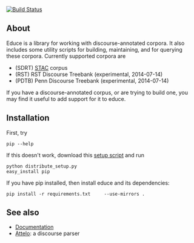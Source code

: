 [![Build Status](https://secure.travis-ci.org/kowey/educe.png)](http://travis-ci.org/kowey/educe)

## About

Educe is a library for working with discourse-annotated corpora.
It also includes some utility scripts for building, maintaining,
and for querying these corpora. Currently supported corpora are

* (SDRT) [STAC][stac] corpus
* (RST) RST Discourse Treebank (experimental, 2014-07-14)
* (PDTB) Penn Discourse Treebank (experimental, 2014-07-14)

If you have a discourse-annotated corpus, or are trying to build one,
you may find it useful to add support for it to educe.

## Installation

First, try

    pip --help

If this doesn't work, download this [setup script][setup-distribute] and
run

    python distribute_setup.py
    easy_install pip

If you have pip installed, then install educe and its dependencies:

    pip install -r requirements.txt     --use-mirrors .


## See also

* [Documentation][docs]
* [Attelo][attelo]: a discourse parser

[attelo]: http://github.com/kowey/attelo
[setup-distribute]: http://python-distribute.org/distribute_setup.py
[stac]:  http://www.irit.fr/STAC/
[glozz]: http://www.glozz.org/
[docs]:  https://educe.readthedocs.org/en/latest/api-doc/educe.html
